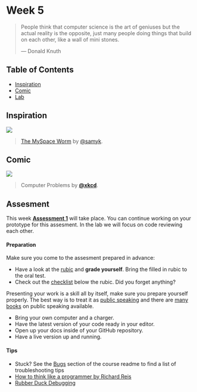 # Week 5

> People think that computer science is the art of geniuses but the actual
> reality is the opposite, just many people doing things that build on each
> other, like a wall of mini stones.
>
> — Donald Knuth

## Table of Contents

*   [Inspiration](#inspiration)
*   [Comic](#comic)
*   [Lab](#assesment)

## Inspiration

[![][inspiration-cover]][inspiration-link]

> [The MySpace Worm][inspiration-link] by
> [@samyk][inspiration-author].

## Comic

[![][comic-cover]][comic-link]

> Computer Problems by [**@xkcd**][comic-author].

## Assesment
This week [**Assessment 1**](/assesments/a1.md) will take place. You can continue working on your prototype for this assesment. In the lab we will focus on code reviewing each other.

#### Preparation

Make sure you come to the assesment prepared in advance:
* Have a look at the [rubic](/assesments/a1.md) and **grade yourself**. Bring the filled in rubic to the oral test.
* Check out the [checklist](/assesments/a1.md) below the rubic. Did you forget anything?

Presenting your work is a skill all by itself, make sure you prepare yourself properly. The best way is to treat it as [public speaking](https://abookapart.com/products/demystifying-public-speaking) and there are [many books](https://be.noti.st/2018/recommended-books-for-public-speakers) on public speaking available.
* Bring your own computer and a charger.
* Have the latest version of your code ready in your editor.
* Open up your docs inside of your GitHub repository.
* Have a live version up and running.

#### Tips

*   Stuck?  See the [Bugs][] section of the   course readme to find a list of
    troubleshooting tips
*   [How to think like a programmer by Richard Reis](https://medium.freecodecamp.org/how-to-think-like-a-programmer-lessons-in-problem-solving-d1d8bf1de7d2)
* [Rubber Duck Debugging](https://rubberduckdebugging.com/)

[slides-lab]: https://docs.google.com/presentation/d/1wJk_1dxEsj2nrpLMvyhaYaZCaLo_r17L_-Cb7rmdduA/edit?usp=sharing

[bugs]: https://github.com/cmda-bt/be-course-18-19#communication

[quote-author]: https://twitter.com/shatterfront/status/816065700577972224

[inspiration-cover]: /assets/images/samy-is-my-hero.png

[inspiration-link]: http://samy.pl/popular/

[inspiration-author]: https://github.com/samyk

[comic-cover]: https://imgs.xkcd.com/comics/computer_problems.png

[comic-link]: https://xkcd.com/722/

[comic-author]: https://xkcd.com
